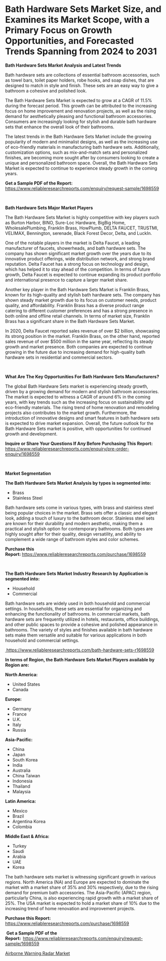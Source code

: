 <p><h1>Bath Hardware Sets Market Size, and Examines its Market Scope, with a Primary Focus on Growth Opportunities, and Forecasted Trends Spanning from 2024 to 2031</h1></p><p><strong>Bath Hardware Sets Market Analysis and Latest Trends</strong></p>
<p><p>Bath hardware sets are collections of essential bathroom accessories, such as towel bars, toilet paper holders, robe hooks, and soap dishes, that are designed to match in style and finish. These sets are an easy way to give a bathroom a cohesive and polished look.</p><p>The Bath Hardware Sets Market is expected to grow at a CAGR of 11.5% during the forecast period. This growth can be attributed to the increasing focus on home improvement and renovation projects, as well as the rising demand for aesthetically pleasing and functional bathroom accessories. Consumers are increasingly looking for stylish and durable bath hardware sets that enhance the overall look of their bathrooms.</p><p>The latest trends in the Bath Hardware Sets Market include the growing popularity of modern and minimalist designs, as well as the increasing use of eco-friendly materials in manufacturing bath hardware sets. Additionally, customization options, such as mix-and-match sets and personalized finishes, are becoming more sought after by consumers looking to create a unique and personalized bathroom space. Overall, the Bath Hardware Sets Market is expected to continue to experience steady growth in the coming years.</p></p>
<p><strong>Get a Sample PDF of the Report:&nbsp;</strong> <a href="https://www.reliableresearchreports.com/enquiry/request-sample/1698559">https://www.reliableresearchreports.com/enquiry/request-sample/1698559</a></p>
<p>&nbsp;</p>
<p><strong>Bath Hardware Sets Major Market Players</strong></p>
<p><p>The Bath Hardware Sets Market is highly competitive with key players such as Burton Harbor, BINO, Sure-Loc Hardware, BigBig Home, WholesalePlumbing, Franklin Brass, HowPlumb, DELTA FAUCET, TRUSTMI, VELIMAX, Bennington, serenade, Black Forest Decor, Delta, and LuckIn.</p><p>One of the notable players in the market is Delta Faucet, a leading manufacturer of faucets, showerheads, and bath hardware sets. The company has shown significant market growth over the years due to its innovative product offerings, wide distribution network, and strong brand reputation. Delta Faucet has a strong focus on technology and design, which has helped it to stay ahead of the competition. In terms of future growth, Delta Faucet is expected to continue expanding its product portfolio and international presence to capture a larger market share.</p><p>Another key player in the Bath Hardware Sets Market is Franklin Brass, known for its high-quality and stylish bath hardware sets. The company has shown steady market growth due to its focus on customer needs, product quality, and affordability. Franklin Brass has a diverse product range catering to different customer preferences and has a strong presence in both online and offline retail channels. In terms of market size, Franklin Brass has a significant share in the Bath Hardware Sets Market.</p><p>In 2020, Delta Faucet reported sales revenue of over $2 billion, showcasing its strong position in the market. Franklin Brass, on the other hand, reported sales revenue of over $500 million in the same year, reflecting its steady growth and market presence. Both companies are expected to continue growing in the future due to increasing demand for high-quality bath hardware sets in residential and commercial sectors.</p></p>
<p>&nbsp;</p>
<p><strong>What Are The Key Opportunities For Bath Hardware Sets Manufacturers?</strong></p>
<p><p>The global Bath Hardware Sets market is experiencing steady growth, driven by a growing demand for modern and stylish bathroom accessories. The market is expected to witness a CAGR of around 6% in the coming years, with key trends such as the increasing focus on sustainability and eco-friendly materials. The rising trend of home renovation and remodeling projects also contributes to the market growth. Furthermore, the introduction of innovative designs and smart features in bath hardware sets is expected to drive market expansion. Overall, the future outlook for the Bath Hardware Sets market is positive, with opportunities for continued growth and development.</p></p>
<p><strong>Inquire or Share Your Questions If Any Before Purchasing This Report:</strong> <a href="https://www.reliableresearchreports.com/enquiry/pre-order-enquiry/1698559">https://www.reliableresearchreports.com/enquiry/pre-order-enquiry/1698559</a></p>
<p>&nbsp;</p>
<p><strong>Market Segmentation</strong></p>
<p><strong>The Bath Hardware Sets Market Analysis by types is segmented into:</strong></p>
<p><ul><li>Brass</li><li>Stainless Steel</li></ul></p>
<p><p>Bath hardware sets come in various types, with brass and stainless steel being popular choices in the market. Brass sets offer a classic and elegant look, adding a touch of luxury to the bathroom decor. Stainless steel sets are known for their durability and modern aesthetic, making them a practical and stylish option for contemporary bathrooms. Both types are highly sought after for their quality, design versatility, and ability to complement a wide range of bathroom styles and color schemes.</p></p>
<p><strong>Purchase this Report:&nbsp;</strong><a href="https://www.reliableresearchreports.com/purchase/1698559">https://www.reliableresearchreports.com/purchase/1698559</a></p>
<p>&nbsp;</p>
<p><strong>The Bath Hardware Sets Market Industry Research by Application is segmented into:</strong></p>
<p><ul><li>Household</li><li>Commercial</li></ul></p>
<p><p>Bath hardware sets are widely used in both household and commercial settings. In households, these sets are essential for organizing and enhancing the functionality of bathrooms. In commercial markets, bath hardware sets are frequently utilized in hotels, restaurants, office buildings, and other public spaces to provide a cohesive and polished appearance in bathrooms. The variety of styles and finishes available in bath hardware sets make them versatile and suitable for various applications in both household and commercial settings.</p></p>
<p><a href="https://www.reliableresearchreports.com/bath-hardware-sets-r1698559">&nbsp;https://www.reliableresearchreports.com/bath-hardware-sets-r1698559</a></p>
<p><strong>In terms of Region, the Bath Hardware Sets Market Players available by Region are:</strong></p>
<p>
    <p> <strong> North America: </strong>
        <ul>
            <li>United States</li>
            <li>Canada</li>
        </ul>
        </p> 
    <p> <strong> Europe: </strong>
        <ul>
            <li>Germany</li>
            <li>France</li>
            <li>U.K.</li>
            <li>Italy</li>
            <li>Russia</li>
        </ul>
        </p> 
    <p> <strong> Asia-Pacific: </strong>
        <ul>
            <li>China</li>
            <li>Japan</li>
            <li>South Korea</li>
            <li>India</li>
            <li>Australia</li>
            <li>China Taiwan</li>
            <li>Indonesia</li>
            <li>Thailand</li>
            <li>Malaysia</li>
        </ul>
        </p> 
    <p> <strong> Latin America: </strong>
        <ul>
            <li>Mexico</li>
            <li>Brazil</li>
            <li>Argentina Korea</li>
            <li>Colombia</li>
        </ul>
        </p> 
    <p> <strong> Middle East & Africa: </strong>
        <ul>
            <li>Turkey</li>
            <li>Saudi</li>
            <li>Arabia</li>
            <li>UAE</li>
            <li>Korea</li>
        </ul>
    </p>
    </p>
<p><p>The bath hardware sets market is witnessing significant growth in various regions. North America (NA) and Europe are expected to dominate the market with a market share of 35% and 30% respectively, due to the rising demand for premium bath accessories. The Asia-Pacific (APAC) region, particularly China, is also experiencing rapid growth with a market share of 25%. The USA market is expected to hold a market share of 10% due to the increasing trend of home renovation and improvement projects.</p></p>
<p><strong>Purchase this Report: </strong><a href="https://www.reliableresearchreports.com/purchase/1698559">https://www.reliableresearchreports.com/purchase/1698559</a></p>
<p>&nbsp;<strong>Get a Sample PDF of the Report:&nbsp;&nbsp;</strong><a href="https://www.reliableresearchreports.com/enquiry/request-sample/1698559">https://www.reliableresearchreports.com/enquiry/request-sample/1698559</a></p>
<p><strong></strong></p>
<p><p><a href="https://view.publitas.com/reportprime-1/global-airborne-warning-radar-market-size-share-analysis-by-product-type-by-application-by-region-forecasts-2024-2031/">Airborne Warning Radar Market</a></p></p>